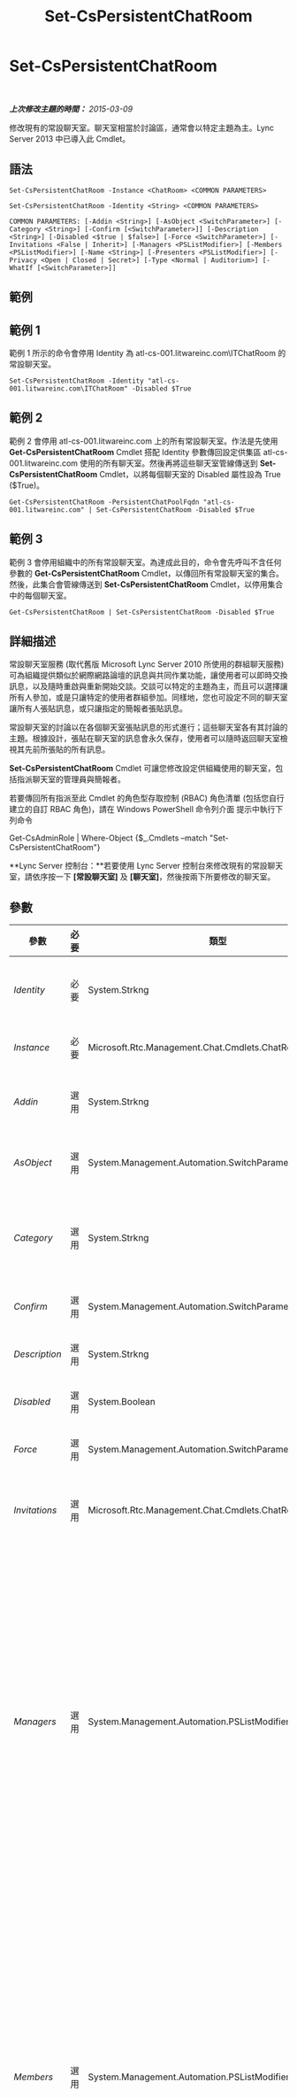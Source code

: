 ﻿---
title: Set-CsPersistentChatRoom
TOCTitle: Set-CsPersistentChatRoom
ms:assetid: 3774931e-74a9-4189-9dde-3baae2293138
ms:mtpsurl: https://technet.microsoft.com/zh-tw/library/JJ204801(v=OCS.15)
ms:contentKeyID: 49290588
ms.date: 08/10/2015
mtps_version: v=OCS.15
ms.translationtype: HT
---

# Set-CsPersistentChatRoom

 

_**上次修改主題的時間：** 2015-03-09_

修改現有的常設聊天室。聊天室相當於討論區，通常會以特定主題為主。Lync Server 2013 中已導入此 Cmdlet。

## 語法

    Set-CsPersistentChatRoom -Instance <ChatRoom> <COMMON PARAMETERS>

    Set-CsPersistentChatRoom -Identity <String> <COMMON PARAMETERS>

    COMMON PARAMETERS: [-Addin <String>] [-AsObject <SwitchParameter>] [-Category <String>] [-Confirm [<SwitchParameter>]] [-Description <String>] [-Disabled <$true | $false>] [-Force <SwitchParameter>] [-Invitations <False | Inherit>] [-Managers <PSListModifier>] [-Members <PSListModifier>] [-Name <String>] [-Presenters <PSListModifier>] [-Privacy <Open | Closed | Secret>] [-Type <Normal | Auditorium>] [-WhatIf [<SwitchParameter>]]

## 範例

## 範例 1

範例 1 所示的命令會停用 Identity 為 atl-cs-001.litwareinc.com\\ITChatRoom 的常設聊天室。

    Set-CsPersistentChatRoom -Identity "atl-cs-001.litwareinc.com\ITChatRoom" -Disabled $True

## 範例 2

範例 2 會停用 atl-cs-001.litwareinc.com 上的所有常設聊天室。作法是先使用 **Get-CsPersistentChatRoom** Cmdlet 搭配 Identity 參數傳回設定供集區 atl-cs-001.litwareinc.com 使用的所有聊天室。然後再將這些聊天室管線傳送到 **Set-CsPersistentChatRoom** Cmdlet，以將每個聊天室的 Disabled 屬性設為 True ($True)。

    Get-CsPersistentChatRoom -PersistentChatPoolFqdn "atl-cs-001.litwareinc.com" | Set-CsPersistentChatRoom -Disabled $True

## 範例 3

範例 3 會停用組織中的所有常設聊天室。為達成此目的，命令會先呼叫不含任何參數的 **Get-CsPersistentChatRoom** Cmdlet，以傳回所有常設聊天室的集合。然後，此集合會管線傳送到 **Set-CsPersistentChatRoom** Cmdlet，以停用集合中的每個聊天室。

    Get-CsPersistentChatRoom | Set-CsPersistentChatRoom -Disabled $True

## 詳細描述

常設聊天室服務 (取代舊版 Microsoft Lync Server 2010 所使用的群組聊天服務) 可為組織提供類似於網際網路論壇的訊息與共同作業功能，讓使用者可以即時交換訊息，以及隨時重啟與重新開始交談。交談可以特定的主題為主，而且可以選擇讓所有人參加，或是只讓特定的使用者群組參加。同樣地，您也可設定不同的聊天室讓所有人張貼訊息，或只讓指定的簡報者張貼訊息。

常設聊天室的討論以在各個聊天室張貼訊息的形式進行；這些聊天室各有其討論的主題。根據設計，張貼在聊天室的訊息會永久保存，使用者可以隨時返回聊天室檢視其先前所張貼的所有訊息。

**Set-CsPersistentChatRoom** Cmdlet 可讓您修改設定供組織使用的聊天室，包括指派聊天室的管理員與簡報者。

若要傳回所有指派至此 Cmdlet 的角色型存取控制 (RBAC) 角色清單 (包括您自行建立的自訂 RBAC 角色)，請在 Windows PowerShell 命令列介面 提示中執行下列命令

Get-CsAdminRole | Where-Object {$\_.Cmdlets –match "Set-CsPersistentChatRoom"}

**Lync Server 控制台：**若要使用 Lync Server 控制台來修改現有的常設聊天室，請依序按一下 **\[常設聊天室\]** 及 **\[聊天室\]**，然後按兩下所要修改的聊天室。

## 參數


<table>
<colgroup>
<col style="width: 25%" />
<col style="width: 25%" />
<col style="width: 25%" />
<col style="width: 25%" />
</colgroup>
<thead>
<tr class="header">
<th>參數</th>
<th>必要</th>
<th>類型</th>
<th>說明</th>
</tr>
</thead>
<tbody>
<tr class="odd">
<td><p><em>Identity</em></p></td>
<td><p>必要</p></td>
<td><p>System.Strkng</p></td>
<td><p>要修改之常設聊天室的唯一識別碼。聊天室的 Identity 包含常設聊天室集區，其中的聊天室都已設定加上聊天室的名稱；例如：</p>
<p>-Identity &quot;atl-gc-001.litwareinc.com\RedmondChatRoom&quot;</p></td>
</tr>
<tr class="even">
<td><p><em>Instance</em></p></td>
<td><p>必要</p></td>
<td><p>Microsoft.Rtc.Management.Chat.Cmdlets.ChatRoom</p></td>
<td><p>允許您將物件參考傳遞給 Cmdlet，而非設定個別的參數值。</p></td>
</tr>
<tr class="odd">
<td><p><em>Addin</em></p></td>
<td><p>選用</p></td>
<td><p>System.Strkng</p></td>
<td><p>常設聊天室增益集的名稱。如已指定，則會與聊天室相關聯。常設聊天室增益集是可在常設聊天室用戶端內嵌的自訂網頁。這些增益集可以使用 <strong>New-CsPersistentChatAddin</strong> Cmdlet 來建立。</p></td>
</tr>
<tr class="even">
<td><p><em>AsObject</em></p></td>
<td><p>選用</p></td>
<td><p>System.Management.Automation.SwitchParameter</p></td>
<td><p>如有指定，將會在新增使用者到管理員或簡報者清單，或移除該清單中的使用者時，使用 Active Directory 顯示名稱。若未指定，將會在顯示使用者時使用 SIP 位址。</p></td>
</tr>
<tr class="odd">
<td><p><em>Category</em></p></td>
<td><p>選用</p></td>
<td><p>System.Strkng</p></td>
<td><p>聊天室所屬的類別；例如：</p>
<p>-Category &quot;IT&quot;</p>
<p>請注意，指定的類別必須已存在，否則命令會失敗。類別是聊天室的集合，可以用 <strong>New-CsPersistentChatCategory</strong> Cmdlet 來建立。</p></td>
</tr>
<tr class="even">
<td><p><em>Confirm</em></p></td>
<td><p>選用</p></td>
<td><p>System.Management.Automation.SwitchParameter</p></td>
<td><p>在執行命令前先提示確認。</p></td>
</tr>
<tr class="odd">
<td><p><em>Description</em></p></td>
<td><p>選用</p></td>
<td><p>System.Strkng</p></td>
<td><p>讓系統管理員能夠提供新聊天室的其他資訊。</p></td>
</tr>
<tr class="even">
<td><p><em>Disabled</em></p></td>
<td><p>選用</p></td>
<td><p>System.Boolean</p></td>
<td><p>設為 True ($True) 時，新聊天室在剛建立時會停用，而無法使用。若未使用此參數，就會啟用新聊天室，並可立即使用。</p></td>
</tr>
<tr class="odd">
<td><p><em>Force</em></p></td>
<td><p>選用</p></td>
<td><p>System.Management.Automation.SwitchParameter</p></td>
<td><p>隱藏執行命令時可能發生的非嚴重錯誤訊息。</p></td>
</tr>
<tr class="even">
<td><p><em>Invitations</em></p></td>
<td><p>選用</p></td>
<td><p>Microsoft.Rtc.Management.Chat.Cmdlets.ChatRoomInvitations</p></td>
<td><p>指定是否要繼承類別的聊天室邀請。這表示成員清單上的使用者會在新聊天室建立之後，自動收到加入新聊天室的邀請。若將此參數設為 False，聊天室將不會發出邀請。若設為 Inherit，聊天室將會使用該類別所指定的 Invitations 設定。</p></td>
</tr>
<tr class="odd">
<td><p><em>Managers</em></p></td>
<td><p>選用</p></td>
<td><p>System.Management.Automation.PSListModifier</p></td>
<td><p>可定義聊天室成員資格的使用者清單，以及設定聊天室的其他設定。</p>
<p>若要將新使用者加入管理員清單，請使用類似下列的語法：</p>
<p>-Managers @{Add=&quot;sip:kenmyer@litwareinc.com&quot;}</p>
<p>若要加入多位使用者，請用逗號分隔使用者 SIP 位址：</p>
<p>-Managers @{Add=&quot;sip:kenmyer@litwareinc.com&quot;, &quot;sip:pilar@litwareinc.com&quot;}</p>
<p>若要從管理員清單移除使用者，請使用 Remove 方法：</p>
<p>-Managers @{Remove=&quot;sip:kenmyer@litwareinc.com&quot;}</p>
<p>若要從管理員清單中移除所有使用者，請將 Managers 屬性的值設為 Null：</p>
<p>-Managers $Null</p>
<p>除了與個別使用者合作，您也可以與整個 OU 合作。例如，下列命令會將 IT OU 中的所有使用者加入管理員清單：</p>
<p>-Managers @{Add=&quot;OU=IT,DC=litwareinc,DC=com&quot;}</p>
<p>若要讓通訊群組清單中的所有使用者都成為聊天室管理員，請使用該通訊群組清單的 Active Directory 辨別名稱：</p>
<p>-Managers @{Add=&quot;CN=ChatSupportGroup,OU=IT,DC=litwareinc,DC=com&quot;}</p></td>
</tr>
<tr class="even">
<td><p><em>Members</em></p></td>
<td><p>選用</p></td>
<td><p>System.Management.Automation.PSListModifier</p></td>
<td><p>允許存取聊天室的使用者清單。如果 Members 屬性為 Null，則聊天室會繼承其常設聊天室類別的成員資格清單。</p>
<p>若要將新使用者加入成員清單，請使用類似下列的語法：</p>
<p>-Members @{Add=&quot;sip:kenmyer@litwareinc.com&quot;}</p>
<p>若要加入多位使用者，請用逗號分隔使用者 SIP 位址：</p>
<p>-Members @{Add=&quot;sip:kenmyer@litwareinc.com&quot;, &quot;sip:pilar@litwareinc.com&quot;}</p>
<p>若要從成員清單移除使用者，請使用 Remove 方法：</p>
<p>-Members @{Remove=&quot;sip:kenmyer@litwareinc.com&quot;}</p>
<p>若要從成員清單中移除所有使用者，請將 Members 屬性的值設為 Null：</p>
<p>-Members $Null</p>
<p>除了與個別使用者合作，您也可以與整個 OU 合作。例如，下列命令會將 IT OU 中的所有使用者加入成員清單：</p>
<p>-Members @{Add=&quot;OU=IT,DC=litwareinc,DC=com&quot;}</p>
<p>若要讓通訊群組清單中的所有使用者都成為聊天室成員，請使用該通訊群組清單的 Active Directory 辨別名稱：</p>
<p>-Members @{Add=&quot;CN=ChatSupportGroup,OU=IT,DC=litwareinc,DC=com&quot;}</p></td>
</tr>
<tr class="odd">
<td><p><em>Name</em></p></td>
<td><p>選用</p></td>
<td><p>System.Strkng</p></td>
<td><p>常設聊天室的名稱。每個常設聊天室集區的名稱都必須是唯一的。</p></td>
</tr>
<tr class="even">
<td><p><em>Presenters</em></p></td>
<td><p>選用</p></td>
<td><p>System.Management.Automation.PSListModifier</p></td>
<td><p>允許在聽眾席聊天室中張貼訊息的使用者清單。</p>
<p>若要將新使用者加入主持人清單，請使用類似下列的語法：</p>
<p>-Presenters @{Add=&quot;sip:kenmyer@litwareinc.com&quot;}</p>
<p>若要加入多位使用者，請用逗號分隔使用者 SIP 位址：</p>
<p>-Presenters @{Add=&quot;sip:kenmyer@litwareinc.com&quot;, &quot;sip:pilar@litwareinc.com&quot;}</p>
<p>若要從主持人清單移除使用者，請使用 Remove 方法：</p>
<p>-Presenters @{Remove=&quot;sip:kenmyer@litwareinc.com&quot;}</p>
<p>若要從主持人清單中移除所有使用者，請將 Presenters 屬性的值設為 Null：</p>
<p>-Presenters $Null</p>
<p>除了與個別使用者合作，您也可以與整個 OU 合作。例如，下列命令會將 IT OU 中的所有使用者加入主持人清單：</p>
<p>-Presenters @{Add=&quot;OU=IT,DC=litwareinc,DC=com&quot;}</p>
<p>若要讓通訊群組清單中的所有使用者都成為聊天室主持人，請使用該通訊群組清單的 Active Directory 辨別名稱：</p>
<p>-Presenters @{Add=&quot;CN=ChatSupportGroup,OU=IT,DC=litwareinc,DC=com&quot;}</p></td>
</tr>
<tr class="odd">
<td><p><em>Privacy</em></p></td>
<td><p>選用</p></td>
<td><p>Microsoft.Rtc.Management.Chat.Cmdlets.ChatRoomPrivacy</p></td>
<td><p>聊天室的隱私權設定。允許的值為：</p>
<p>* Open (所有使用者都可以執行目錄搜尋來尋找聊天室，且所有人都可以參與聊天室活動)</p>
<p>* Secret (只有聊天室成員可以執行目錄搜尋來尋找聊天室，且只有成員可以參與聊天室活動)</p>
<p>* Closed (所有使用者都可以執行目錄搜尋來尋找聊天室，但是只有成員可以參與聊天室活動)</p></td>
</tr>
<tr class="even">
<td><p><em>Type</em></p></td>
<td><p>選用</p></td>
<td><p>Microsoft.Rtc.Management.Chat.Cmdlets.ChatRoomType</p></td>
<td><p>指定要將聊天室設定成 Normal (一般) 聊天室 (所有成員都可以發佈訊息) 還是 Auditorium (聽眾席) (只有主持人可以發佈訊息)。例如：</p>
<p>-Type &quot;Auditorium&quot;</p>
<p>預設值為 Normal。</p></td>
</tr>
<tr class="odd">
<td><p><em>WhatIf</em></p></td>
<td><p>選用</p></td>
<td><p>System.Management.Automation.SwitchParameter</p></td>
<td><p>說明執行命令時若不實際執行命令的後果。</p></td>
</tr>
</tbody>
</table>


## 輸入類型

**Set-CsPersistentChatRoom** Cmdlet 接受管線傳送的 Microsoft.Rtc.Management.PersistentChat.Cmdlets.ChatRoomObject 物件執行個體。

## 傳回類型

無。反之，**Set-CsPersistentChatRoom** Cmdlet 會修改現有的 Microsoft.Rtc.Management.PersistentChat.Cmdlets.ChatRoomObject 物件執行個體。

## 請參閱

#### 其他資源

[Clear-CsPersistentChatRoom](clear-cspersistentchatroom.md)  
[Get-CsPersistentChatRoom](get-cspersistentchatroom.md)  
[New-CsPersistentChatRoom](new-cspersistentchatroom.md)  
[Remove-CsPersistentChatRoom](remove-cspersistentchatroom.md)

